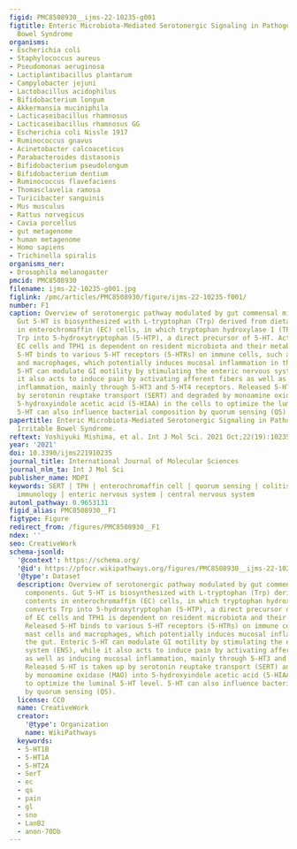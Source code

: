 ```yaml
---
figid: PMC8508930__ijms-22-10235-g001
figtitle: Enteric Microbiota-Mediated Serotonergic Signaling in Pathogenesis of Irritable
  Bowel Syndrome
organisms:
- Escherichia coli
- Staphylococcus aureus
- Pseudomonas aeruginosa
- Lactiplantibacillus plantarum
- Campylobacter jejuni
- Lactobacillus acidophilus
- Bifidobacterium longum
- Akkermansia muciniphila
- Lacticaseibacillus rhamnosus
- Lacticaseibacillus rhamnosus GG
- Escherichia coli Nissle 1917
- Ruminococcus gnavus
- Acinetobacter calcoaceticus
- Parabacteroides distasonis
- Bifidobacterium pseudolongum
- Bifidobacterium dentium
- Ruminococcus flavefaciens
- Thomasclavelia ramosa
- Turicibacter sanguinis
- Mus musculus
- Rattus norvegicus
- Cavia porcellus
- gut metagenome
- human metagenome
- Homo sapiens
- Trichinella spiralis
organisms_ner:
- Drosophila melanogaster
pmcid: PMC8508930
filename: ijms-22-10235-g001.jpg
figlink: /pmc/articles/PMC8508930/figure/ijms-22-10235-f001/
number: F1
caption: Overview of serotonergic pathway modulated by gut commensal microbiota components.
  Gut 5-HT is biosynthesized with L-tryptophan (Trp) derived from dietary contents
  in enterochromaffin (EC) cells, in which tryptophan hydroxylase 1 (TPH1) converts
  Trp into 5-hydroxytryptophan (5-HTP), a direct precursor of 5-HT. Activation of
  EC cells and TPH1 is dependent on resident microbiota and their metabolites. Released
  5-HT binds to various 5-HT receptors (5-HTRs) on immune cells, such as mast cells
  and macrophages, which potentially induces mucosal inflammation in the gut. Enteric
  5-HT can modulate GI motility by stimulating the enteric nervous system (ENS), while
  it also acts to induce pain by activating afferent fibers as well as inducing mucosal
  inflammation, mainly through 5-HT3 and 5-HT4 receptors. Released 5-HT is taken up
  by serotonin reuptake transport (SERT) and degraded by monoamine oxidase (MAO) into
  5-hydroxyindole acetic acid (5-HIAA) in the cells to optimize the luminal 5-HT level.
  5-HT can also influence bacterial composition by quorum sensing (QS).
papertitle: Enteric Microbiota-Mediated Serotonergic Signaling in Pathogenesis of
  Irritable Bowel Syndrome.
reftext: Yoshiyuki Mishima, et al. Int J Mol Sci. 2021 Oct;22(19):10235.
year: '2021'
doi: 10.3390/ijms221910235
journal_title: International Journal of Molecular Sciences
journal_nlm_ta: Int J Mol Sci
publisher_name: MDPI
keywords: SERT | TPH | enterochromaffin cell | quorum sensing | colitis | mucosal
  immunology | enteric nervous system | central nervous system
automl_pathway: 0.9653131
figid_alias: PMC8508930__F1
figtype: Figure
redirect_from: /figures/PMC8508930__F1
ndex: ''
seo: CreativeWork
schema-jsonld:
  '@context': https://schema.org/
  '@id': https://pfocr.wikipathways.org/figures/PMC8508930__ijms-22-10235-g001.html
  '@type': Dataset
  description: Overview of serotonergic pathway modulated by gut commensal microbiota
    components. Gut 5-HT is biosynthesized with L-tryptophan (Trp) derived from dietary
    contents in enterochromaffin (EC) cells, in which tryptophan hydroxylase 1 (TPH1)
    converts Trp into 5-hydroxytryptophan (5-HTP), a direct precursor of 5-HT. Activation
    of EC cells and TPH1 is dependent on resident microbiota and their metabolites.
    Released 5-HT binds to various 5-HT receptors (5-HTRs) on immune cells, such as
    mast cells and macrophages, which potentially induces mucosal inflammation in
    the gut. Enteric 5-HT can modulate GI motility by stimulating the enteric nervous
    system (ENS), while it also acts to induce pain by activating afferent fibers
    as well as inducing mucosal inflammation, mainly through 5-HT3 and 5-HT4 receptors.
    Released 5-HT is taken up by serotonin reuptake transport (SERT) and degraded
    by monoamine oxidase (MAO) into 5-hydroxyindole acetic acid (5-HIAA) in the cells
    to optimize the luminal 5-HT level. 5-HT can also influence bacterial composition
    by quorum sensing (QS).
  license: CC0
  name: CreativeWork
  creator:
    '@type': Organization
    name: WikiPathways
  keywords:
  - 5-HT1B
  - 5-HT1A
  - 5-HT2A
  - SerT
  - ec
  - qs
  - pain
  - gl
  - sno
  - LanB2
  - anon-70Db
---
```

